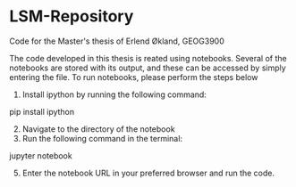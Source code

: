 # LSM-Repository
Code for the Master's thesis of Erlend Økland, GEOG3900

The code developed in this thesis is reated using notebooks. Several of the notebooks are stored with its output, and these can be accessed by simply entering the file. To run notebooks, please perform the steps below

1. Install ipython by running the following command:

  pip install ipython

2. Navigate to the directory of the notebook
3. Run the following command in the terminal:
   
  jupyter notebook
   
5. Enter the notebook URL in your preferred browser and run the code.
